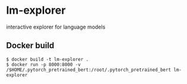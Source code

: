 # lm-explorer
interactive explorer for language models

## Docker build

```
$ docker build -t lm-explorer .
$ docker run -p 8000:8000 -v /$HOME/.pytorch_pretrained_bert:/root/.pytorch_pretrained_bert lm-explorer
```
